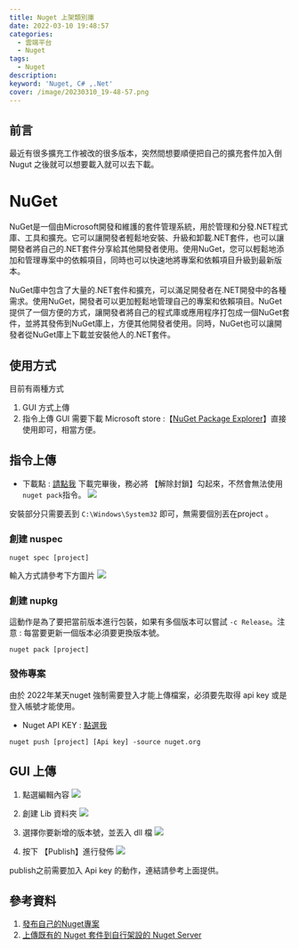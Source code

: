 ```yaml
---
title: Nuget 上架類別庫
date: 2022-03-10 19:48:57
categories: 
  - 雲端平台
  - Nuget
tags: 
  - Nuget
description:
keyword: 'Nuget, C# ,.Net'
cover: /image/20230310_19-48-57.png
---
```


## 前言
最近有很多擴充工作被改的很多版本，突然間想要順便把自己的擴充套件加入倒Nugut 之後就可以想要載入就可以去下載。

# NuGet 
NuGet是一個由Microsoft開發和維護的套件管理系統，用於管理和分發.NET程式庫、工具和擴充。它可以讓開發者輕鬆地安裝、升級和卸載.NET套件，也可以讓開發者將自己的.NET套件分享給其他開發者使用。使用NuGet，您可以輕鬆地添加和管理專案中的依賴項目，同時也可以快速地將專案和依賴項目升級到最新版本。

NuGet庫中包含了大量的.NET套件和擴充，可以滿足開發者在.NET開發中的各種需求。使用NuGet，開發者可以更加輕鬆地管理自己的專案和依賴項目。NuGet提供了一個方便的方式，讓開發者將自己的程式庫或應用程序打包成一個NuGet套件，並將其發佈到NuGet庫上，方便其他開發者使用。同時，NuGet也可以讓開發者從NuGet庫上下載並安裝他人的.NET套件。

## 使用方式
目前有兩種方式 
1. GUI 方式上傳
2. 指令上傳
GUI 需要下載 Microsoft store :【[NuGet Package Explorer](https://apps.microsoft.com/store/detail/nuget-package-explorer/9WZDNCRDMDM3?hl=zh-tw&gl=tw)】直接使用即可，相當方便。
## 指令上傳
- 下載點 : [請點我](https://www.nuget.org/downloads)
下載完畢後，務必將 【解除封鎖】勾起來，不然會無法使用 ```nuget pack```指令。
![](/image/20230310_19-59-20.png)

安裝部分只需要丟到 ```C:\Windows\System32``` 即可，無需要個別丟在project 。

### 創建 nuspec
```
nuget spec [project]
```
輸入方式請參考下方圖片
![](/image/20230310_20-05-19.png)

### 創建 nupkg
這動作是為了要把當前版本進行包裝，如果有多個版本可以嘗試 ```-c Release```。注意 : 每當要更新一個版本必須要更換版本號。
```
nuget pack [project]
```

### 發佈專案
由於 2022年某天nuget 強制需要登入才能上傳檔案，必須要先取得 api key 或是登入帳號才能使用。

- Nuget API KEY : [點選我](https://www.nuget.org/account/apikeys) 

```
nuget push [project] [Api key] -source nuget.org
```

## GUI 上傳
1. 點選編輯內容
![](/image/20230310_20-17-10.png)

2. 創建 Lib 資料夾
![](/image/20230310_20-17-46.png)

3. 選擇你要新增的版本號，並丟入 dll 檔
![](/image/20230310_20-18-14.png)

4. 按下 【Publish】進行發佈
![](/image/20230310_20-19-39.png)

publish之前需要加入 Api key 的動作，連結請參考上面提供。

## 參考資料
1. [發布自己的Nuget專案](https://ithelp.ithome.com.tw/articles/10210818)
2. [上傳既有的 Nuget 套件到自行架設的 Nuget Server](https://blog.txstudio.tw/2017/10/publish-exist-nuget-package-to-private-nuget-server.html)